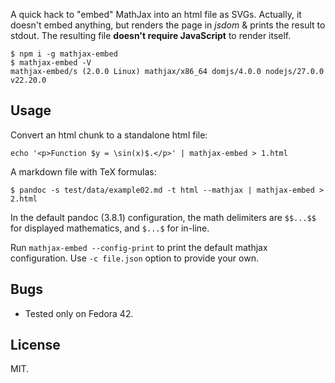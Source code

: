 A quick hack to "embed" MathJax into an html file as SVGs. Actually,
it doesn't embed anything, but renders the page in *jsdom* & prints
the result to stdout. The resulting file **doesn't require
JavaScript** to render itself.

~~~
$ npm i -g mathjax-embed
$ mathjax-embed -V
mathjax-embed/s (2.0.0 Linux) mathjax/x86_64 domjs/4.0.0 nodejs/27.0.0 v22.20.0
~~~

## Usage

Convert an html chunk to a standalone html file:

    echo '<p>Function $y = \sin(x)$.</p>' | mathjax-embed > 1.html

A markdown file with TeX formulas:

    $ pandoc -s test/data/example02.md -t html --mathjax | mathjax-embed > 2.html

In the default pandoc (3.8.1) configuration, the math delimiters are
`$$...$$` for displayed mathematics, and `$...$` for in-line.

Run `mathjax-embed --config-print` to print the default mathjax
configuration. Use `-c file.json` option to provide your own.

## Bugs

* Tested only on Fedora 42.

## License

MIT.
